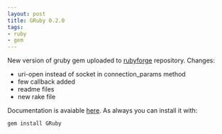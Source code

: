 ```yaml
---
layout: post
title: GRuby 0.2.0
tags:
- ruby
- gem
---
```


New version of gruby gem uploaded to <a href="http://rubyforge.org/projects/gruby/">rubyforge</a> repository.
Changes:

- uri-open instead of socket in connection_params method
- few callback added
- readme files
- new rake file

Documentation is avaiable <a href="http://gruby.rubyforge.org/">here</a>.
As always you can install it with:

`gem install GRuby`
